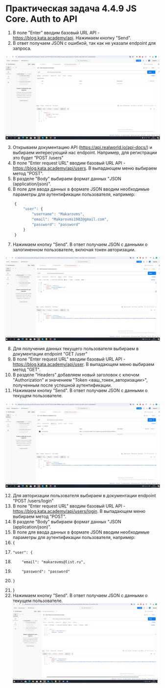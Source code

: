 ﻿# Практическая задача 4.4.9 JS Core. Auth to API

1.	В поле "Enter" вводим базовый URL API - https://blog.kata.academy/api. Нажимаем кнопку "Send".
2.	В ответ получаем JSON с ошибкой, так как не указали endpoint для запроса.

![](1.png)

3.	Открываем документацию API (https://api.realworld.io/api-docs/) и выбираем интересующий нас endpoint. Например, для регистрации это будет "POST /users"
4.	В поле "Enter request URL" вводим базовый URL API - https://blog.kata.academy/api/users. В выпадающем меню выбираем метод "POST".
5.	В разделе "Body" выбираем формат данных "JSON (application/json)".
6.	В поле для ввода данных в формате JSON вводим необходимые параметры для аутентификации пользователя, например:

```javascript
	{
	    "user": {
	        "username": "Makarovms",
	        "email": "Makarovms1982@gmail.com",
	        "password": "password"
	    }
	}
```

7.	Нажимаем кнопку "Send". В ответ получаем JSON с данными о залогиненном пользователе, включая токен авторизации.

![](2.png)

8.	Для получения данных текущего пользователя выбираем в документации endpoint "GET /user"
9.	В поле "Enter request URL" вводим базовый URL API - https://blog.kata.academy/api/user. В выпадающем меню выбираем метод "GET".
10.	В разделе "Headers" добавляем новый заголовок с ключом "Authorization" и значением "Token <ваш_токен_авторизации>", полученным после успешной аутентификации.
11.	Нажимаем кнопку "Send". В ответ получаем JSON с данными о текущем пользователе.

![](3.png)

12.	Для авторизации пользователя выбираем в документации endpoint "POST /users/login"
13.	В поле "Enter request URL" вводим базовый URL API - https://blog.kata.academy/api/users/login. В выпадающем меню выбираем метод "POST".
14.	В разделе "Body" выбираем формат данных "JSON (application/json)".
15.	В поле для ввода данных в формате JSON вводим необходимые параметры для аутентификации пользователя, например:
16.	{
17.	    "user": {
18.	        "email": "makarovms@list.ru",
19.	        "password": "password"
20.	    }
21.	}
16.	Нажимаем кнопку "Send". В ответ получаем JSON с данными о текущем пользователе.
![](4.png)
